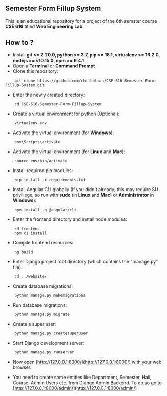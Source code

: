 
## Semester Form Fillup System
This is an educational repository for a project of the 6th semster course **CSE 616** titled **Web Engineering Lab**.

## How to ?
- Install **git >= 2.20.0, python >= 3.7, pip >= 18.1, virtualenv >= 16.2.0, nodejs >= v10.15.0, npm >= 6.4.1**
- Open a **Terminal** or **Command Prompt**
- Clone this repository:

```
    git clone https://github.com/chitholian/CSE-616-Semester-Form-Fillup-System.git
```

- Enter the newly created directory:

```
    cd CSE-616-Semester-Form-Fillup-System
```

- Create a virtual environment for python (Optional):

```
    virtualenv env
```

- Activate the virtual environment (for **Windows**):

```
    env\Scripts\activate
```

- Activate the virtual environment (for **Linux** and **Mac**):

```
    source env/bin/activate
```

- Install required pip modules:

```
    pip install -r requirements.txt
```

- Install Angular CLI globally (If you didn't already; this may require SU privillege, so run with **sudo** (in **Linux** and **Mac**) or **Administrator** in **Windows**):

```
    npm install -g @angular/cli
```

- Enter the frontend directory and install node modules:

```
    cd frontend
    npm ci install
```

- Compile frontend resources:

```
    ng build
```

- Enter Django project root directory (which contains the "manage.py" file):

```
    cd ../website/
```

- Create database migrations:

```
    python manage.py makemigrations
```

- Run database migrations:

```
    python manage.py migrate
```

- Create a super user:

```
    python manage.py createsuperuser
```

- Start Django development server:

```
    python manage.py runserver
```

- Now open [http://127.0.0.1:8000/](http://127.0.0.1:8000/) with your web browser.

- You need to create some entities like Department, Semester, Hall, Course, Admin Users etc. from Django Admin Backend. To do so go to [http://127.0.0.1:8000/admin/](http://127.0.0.1:8000/admin/)
